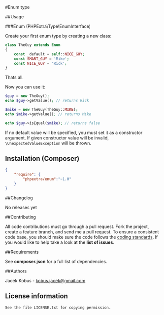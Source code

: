#Enum type

##Usage

###Enum (PHPExtra\Type\EnumInterface)

Create your first enum type by creating a new class:

```php
class TheGuy extends Enum
{
    const _default = self::NICE_GUY;
    const SMART_GUY = 'Mike';
    const NICE_GUY = 'Rick';
}
```

Thats all.

Now you can use it:

```php
$guy = new TheGuy();
echo $guy->getValue(); // returns Rick

$mike = new TheGuy(TheGuy::MIKE);
echo $mike->getValue(); // returns Mike

echo $guy->isEqual($mike); // returns false
```

If no default value will be specified, you must set it as a constructor argument.
If given constructor value will be invalid, ``\UnexpectedValueException`` will be thrown.

## Installation (Composer)

```json
{
    "require": {
        "phpextra/enum":"~1.0"
    }
}
```

##Changelog

No releases yet

##Contributing

All code contributions must go through a pull request.
Fork the project, create a feature branch, and send me a pull request.
To ensure a consistent code base, you should make sure the code follows
the [coding standards](http://symfony.com/doc/2.0/contributing/code/standards.html).
If you would like to help take a look at the **list of issues**.

##Requirements

See **composer.json** for a full list of dependencies.

##Authors

Jacek Kobus - <kobus.jacek@gmail.com>

## License information

    See the file LICENSE.txt for copying permission.
